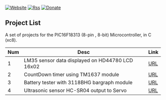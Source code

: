 [![Website](https://img.shields.io/badge/Website-Link-blue.svg)](https://gavinlyonsrepo.github.io/)  [![Rss](https://img.shields.io/badge/Subscribe-RSS-yellow.svg)](https://gavinlyonsrepo.github.io//feed.xml)  [![Donate](https://img.shields.io/badge/Donate-PayPal-green.svg)](https://www.paypal.com/paypalme/whitelight976)

Project List
-----------------------------------------
A set of projects for the PIC16F18313 (8-pin , 8-bit) Microcontroller,
in C (xc8). 

| Num | Desc | Link |
| --- | --- | --- |
| 1  | LM35 sensor data displayed on HD44780 LCD 16x02 |[URL](projects/LM35_LCD16X02_4bit) |
| 2  | CountDown timer using TM1637 module | [URL](projects/countdown_timer) |
| 3  | Battery tester with 3118BHG bargraph module | [URL](projects/bargraph) |
| 4  | Ultrasonic sensor HC-SR04  output to Servo | [URL](projects/ultraservo) |



